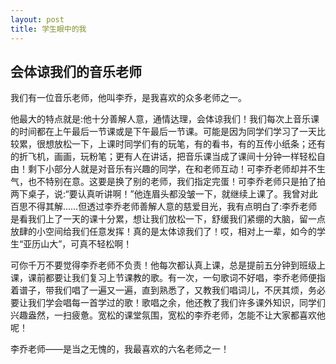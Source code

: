 ```yaml
---  
layout: post
title: 学生眼中的我  
---
```


## 会体谅我们的音乐老师
我们有一位音乐老师，他叫李乔，是我喜欢的众多老师之一。

他最大的特点就是:他十分善解人意，通情达理，会体谅我们！我们每次上音乐课的时间都在上午最后一节课或是下午最后一节课。可能是因为同学们学习了一天比较累，很想放松一下，上课时同学们有的玩笔，有的看书，有的互传小纸条；还有的折飞机，画画，玩粉笔；更有人在讲话，把音乐课当成了课间十分钟一样轻松自由！剩下小部分人就是对音乐有兴趣的同学，在和老师互动！可李乔老师却并不生气，也不特别在意。这要是换了别的老师，我们指定完蛋！可李乔老师只是拍了拍两下桌子，说:“要认真听讲啊！”他连眉头都没皱一下，就继续上课了。我曾对此百思不得其解……但透过李乔老师善解人意的慈爱目光，我有点明白了:李乔老师是看我们上了一天的课十分累，想让我们放松一下，舒缓我们紧绷的大脑，留一点放肆的小空间给我们任意发挥！真的是太体谅我们了！哎，相对上一辈，如今的学生“亚历山大”，可真不轻松啊！

可你千万不要觉得李乔老师不负责！他每次都认真上课，总是提前五分钟到班级上课，课前都要让我们复习上节课教的歌。有一次，一句歌词不好唱，李乔老师便指着谱子，带我们唱了一遍又一遍，直到熟悉了，又教我们唱词儿，不厌其烦，务必要让我们学会唱每一首学过的歌！歌唱之余，他还教了我们许多课外知识，同学们兴趣盎然，一扫疲惫。宽松的课堂氛围，宽松的李乔老师，怎能不让大家都喜欢他呢！ 


李乔老师——是当之无愧的，我最喜欢的六名老师之一！ 